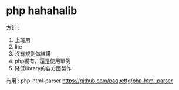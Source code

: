 # php hahahalib

方針 : 
1. 上班用
2. lite
3. 沒有規劃做維護
4. php獨有，還是使用單例
5. 降低library的各方面製作


有用 : 
php-html-parser
https://github.com/paquettg/php-html-parser


